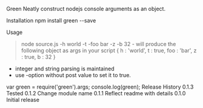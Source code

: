 Green
Neatly construct nodejs console arguments as an object.

Installation
npm install green --save

Usage
> node source.js -h world -t -foo bar -z -b 32
    - will produce the following object as args in your script
       {
           h   : 'world',
           t   : true,
           foo : 'bar',
           z   : true,
           b   : 32
       }
   - integer and string parsing is maintained
   - use -option without post value to set it to true.

var green = require('green').args;
console.log(green);
Release History
0.1.3 Tested
0.1.2 Change module name
0.1.1 Reflect readme with details
0.1.0 Initial release
